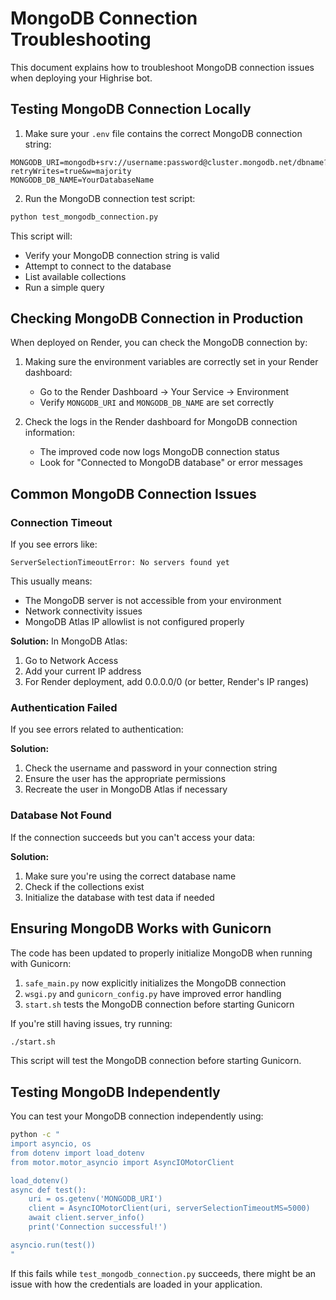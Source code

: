 # MongoDB Connection Troubleshooting

This document explains how to troubleshoot MongoDB connection issues when deploying your Highrise bot.

## Testing MongoDB Connection Locally

1. Make sure your `.env` file contains the correct MongoDB connection string:

```
MONGODB_URI=mongodb+srv://username:password@cluster.mongodb.net/dbname?retryWrites=true&w=majority
MONGODB_DB_NAME=YourDatabaseName
```

2. Run the MongoDB connection test script:

```bash
python test_mongodb_connection.py
```

This script will:

- Verify your MongoDB connection string is valid
- Attempt to connect to the database
- List available collections
- Run a simple query

## Checking MongoDB Connection in Production

When deployed on Render, you can check the MongoDB connection by:

1. Making sure the environment variables are correctly set in your Render dashboard:

   - Go to the Render Dashboard → Your Service → Environment
   - Verify `MONGODB_URI` and `MONGODB_DB_NAME` are set correctly

2. Check the logs in the Render dashboard for MongoDB connection information:
   - The improved code now logs MongoDB connection status
   - Look for "Connected to MongoDB database" or error messages

## Common MongoDB Connection Issues

### Connection Timeout

If you see errors like:

```
ServerSelectionTimeoutError: No servers found yet
```

This usually means:

- The MongoDB server is not accessible from your environment
- Network connectivity issues
- MongoDB Atlas IP allowlist is not configured properly

**Solution:** In MongoDB Atlas:

1. Go to Network Access
2. Add your current IP address
3. For Render deployment, add 0.0.0.0/0 (or better, Render's IP ranges)

### Authentication Failed

If you see errors related to authentication:

**Solution:**

1. Check the username and password in your connection string
2. Ensure the user has the appropriate permissions
3. Recreate the user in MongoDB Atlas if necessary

### Database Not Found

If the connection succeeds but you can't access your data:

**Solution:**

1. Make sure you're using the correct database name
2. Check if the collections exist
3. Initialize the database with test data if needed

## Ensuring MongoDB Works with Gunicorn

The code has been updated to properly initialize MongoDB when running with Gunicorn:

1. `safe_main.py` now explicitly initializes the MongoDB connection
2. `wsgi.py` and `gunicorn_config.py` have improved error handling
3. `start.sh` tests the MongoDB connection before starting Gunicorn

If you're still having issues, try running:

```bash
./start.sh
```

This script will test the MongoDB connection before starting Gunicorn.

## Testing MongoDB Independently

You can test your MongoDB connection independently using:

```bash
python -c "
import asyncio, os
from dotenv import load_dotenv
from motor.motor_asyncio import AsyncIOMotorClient

load_dotenv()
async def test():
    uri = os.getenv('MONGODB_URI')
    client = AsyncIOMotorClient(uri, serverSelectionTimeoutMS=5000)
    await client.server_info()
    print('Connection successful!')

asyncio.run(test())
"
```

If this fails while `test_mongodb_connection.py` succeeds, there might be an issue with how the credentials are loaded in your application.
